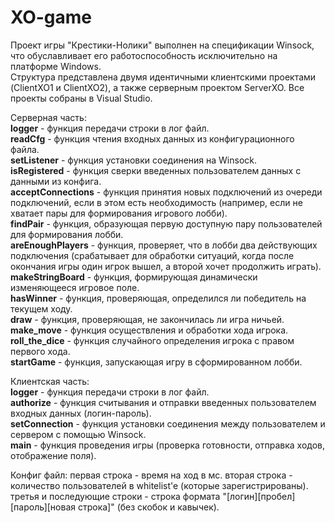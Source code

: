 # XO-game  
Проект игры "Крестики-Нолики" выполнен на спецификации Winsock, что обуславливает его работоспособность исключительно на платформе Windows.  
Структура представлена двумя идентичными клиентскими проектами (ClientXO1 и ClientXO2), а также серверным проектом ServerXO. Все проекты собраны в Visual Studio.  
  
Серверная часть:  
**logger** - функция передачи строки в лог файл.  
**readCfg** - функция чтения входных данных из конфигурационного файла.  
**setListener** - функция установки соединения на Winsock.  
**isRegistered** - функция сверки введенных пользователем данных с данными из конфига.  
**acceptConnections** - функция принятия новых подключений из очереди подключений, если в этом есть необходимость (например, если не хватает пары для формирования игрового лобби).  
**findPair** - функция, образующая первую доступную пару пользователей для формирования лобби.  
**areEnoughPlayers** - функция, проверяет, что в лобби два действующих подключения (срабатывает для обработки ситуаций, когда после окончания игры один игрок вышел, а второй хочет продолжить играть).  
**makeStringBoard** - функция, формирующая динамически изменяющееся игровое поле.  
**hasWinner** - функция, проверяющая, определился ли победитель на текущем ходу.  
**draw** - функция, проверяющая, не закончилась ли игра ничьей.  
**make_move** - функция осуществления и обработки хода игрока.  
**roll_the_dice** - функция случайного определения игрока с правом первого хода.  
**startGame** - функция, запускающая игру в сформированном лобби.  
  
Клиентская часть:  
**logger** - функция передачи строки в лог файл.  
**authorize** - функция считывания и отправки введенных пользователем входных данных (логин-пароль).  
**setConnection** - функция установки соединения между пользователем и сервером с помощью Winsock.  
**main** - функция проведения игры (проверка готовности, отправка ходов, отображение поля).  


Конфиг файл:
первая строка - время на ход в мс.
вторая строка - количество пользователей в whitelist'e (которые зарегистрированы).
третья и последующие строки - строка формата "[логин][пробел][пароль][новая строка]" (без скобок и кавычек).
